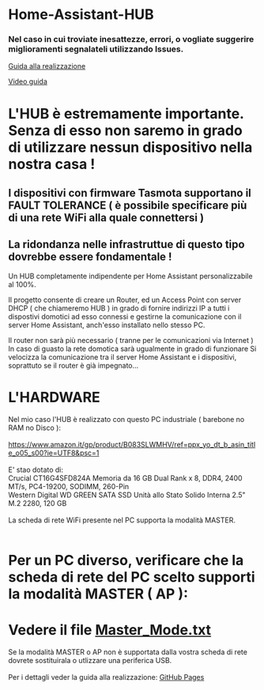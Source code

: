 # Home-Assistant-HUB

### Nel caso in cui troviate inesattezze, errori, o vogliate suggerire miglioramenti segnalateli utilizzando Issues.

[Guida alla realizzazione](https://lucaestiva.github.io/)

[Video guida](https://youtu.be/8yDdO18deoA) 

# L'HUB è estremamente importante. Senza di esso non saremo in grado di utilizzare nessun dispositivo nella nostra casa !

## I dispositivi con firmware Tasmota supportano il FAULT TOLERANCE ( è possibile specificare più di una rete WiFi alla quale connettersi )

## La ridondanza nelle infrastruttue di questo tipo dovrebbe essere fondamentale !

Un HUB completamente indipendente per Home Assistant personalizzabile al 100%.

Il progetto consente di creare un Router, ed un Access Point con server DHCP ( che chiameremo HUB ) in grado di fornire
indirizzi IP a tutti i dispostivi domotici ad esso connessi e gestirne la comunicazione con il server Home Assistant,
anch'esso installato nello stesso PC.

Il router non sarà più necessario ( tranne per le comunicazioni via Internet )
In caso di guasto la rete domotica sarà ugualmente in grado di funzionare
Si velocizza la comunicazione tra il server Home Assistant e i dispositivi, soprattuto se il router è già impegnato...

# L'HARDWARE

Nel mio caso l'HUB è realizzato con questo PC industriale ( barebone no RAM no Disco ):<br />
<br />
https://www.amazon.it/gp/product/B083SLWMHV/ref=ppx_yo_dt_b_asin_title_o05_s00?ie=UTF8&psc=1<br />
<br />
E' stao dotato di:<br />
Crucial CT16G4SFD824A Memoria da 16 GB Dual Rank x 8, DDR4, 2400 MT/s, PC4-19200, SODIMM, 260-Pin<br />
Western Digital WD GREEN SATA SSD Unità allo Stato Solido Interna 2.5" M.2 2280, 120 GB<br />
<br />
La scheda di rete WiFi presente nel PC supporta la modalità MASTER.<br />
<br />
# Per un PC diverso, verificare che la scheda di rete del PC scelto supporti la modalità MASTER ( AP ):</br>
# Vedere il file [Master_Mode.txt](Master_Mode.txt)<br />
Se la modalità MASTER o AP non è supportata dalla vostra scheda di rete dovrete sostituirala o utlizzare una periferica USB.<br />
<br />
Per i dettagli veder la guida alla realizzazione: [GitHub Pages](https://lucaestiva.github.io/)
